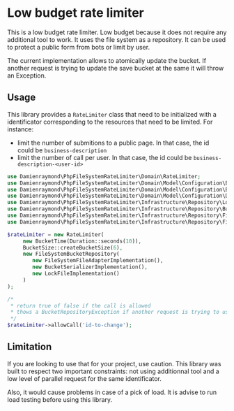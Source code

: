 # Low budget rate limiter

This is a low budget rate limiter. Low budget because it does not require any additional tool to work. It uses the file system as a repository. It can be used to protect a public form from bots or limit by user.

The current implementation allows to atomically update the bucket. If another request is trying to update the save bucket at the same it will throw an Exception.


## Usage
This library provides a `RateLimiter` class that need to be initialized with a identificator corresponding to the resources that need to be limited. For instance:

- limit the number of submitions to a public page. In that case, the id could be `business-description`
- limit the number of call per user. In that case, the id could be `business-description-<user-id>`

```php
use Damienraymond\PhpFileSystemRateLimiter\Domain\RateLimiter;
use Damienraymond\PhpFileSystemRateLimiter\Domain\Model\Configuration\BucketSize;
use Damienraymond\PhpFileSystemRateLimiter\Domain\Model\Configuration\BucketTime;
use Damienraymond\PhpFileSystemRateLimiter\Domain\Model\Configuration\Duration;
use Damienraymond\PhpFileSystemRateLimiter\Infrastructure\Repository\LockFileImplementation;
use Damienraymond\PhpFileSystemRateLimiter\Infrastructure\Repository\BucketSerializerImplementation;
use Damienraymond\PhpFileSystemRateLimiter\Infrastructure\Repository\FileSystemFileAdapterImplementation;
use Damienraymond\PhpFileSystemRateLimiter\Infrastructure\Repository\FileSystemBucketRepository;

$rateLimiter = new RateLimiter(
     new BucketTime(Duration::seconds(10)),
     BucketSize::createBucketSize(6),
     new FileSystemBucketRepository(
        new FileSystemFileAdapterImplementation(),
        new BucketSerializerImplementation(),
        new LockFileImplementation()
     )
);

/*
 * return true of false if the call is allowed
 * thows a BucketRepositoryException if another request is trying to use the feature at the same time.
 */
$rateLimiter->allowCall('id-to-change');
```

## Limitation
If you are looking to use that for your project, use caution. This library was built to respect two important constraints: not using additionnal tool and a low level of parallel request for the same identificator.

Also, it would cause problems in case of a pick of load. It is advise to run load testing before using this library.